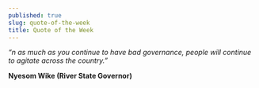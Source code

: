 ```yaml
---
published: true
slug: quote-of-the-week
title: Quote of the Week
---
```

_“n as much as you continue to have bad governance, people will continue to agitate across the country.”_

   **Nyesom Wike (River State Governor)**
